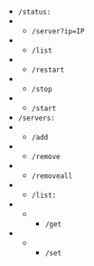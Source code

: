 - `/status:`
- - `/server?ip=IP`
- - `/list`
- - `/restart`
- - `/stop`
- - `/start`
- `/servers:`
- - `/add`
- - `/remove`
- - `/removeall`
- - `/list:`
- - - `/get`
- - - `/set`